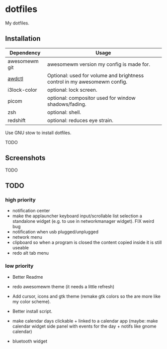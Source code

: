# dotfiles

My dotfiles.

## Installation

| Dependency | Usage |
| - | - |
| awesomewm git | awesomewm version my config is made for. |
| [awdctl](https://github.com/mpostaire/awdctl) | Optional: used for volume and brightness control in my awesomewm config. |
| i3lock-color | optional: lock screen. |
| picom | optional: compositor used for window shadows/fading. |
| zsh | optional: shell. |
| redshift | optional: reduces eye strain. |

Use GNU stow to install dotfiles.

TODO

## Screenshots

TODO

## TODO

### high priority
- notification center
- make the applauncher keyboard input/scrollable list selection a standalone widget (e.g. to use in networkmanager widget). FIX weird bug
- notification when usb plugged/unplugged
- network menu
- clipboard so when a program is closed the content copied inside it is still useable
- redo alt tab menu

### low priority
- Better Readme
- redo awesomewm theme (it needs a little refresh)
- Add cursor, icons and gtk theme (remake gtk colors so the are more like my color scheme).
- Better install script.
- make calendar days clickable + linked to a calendar app (maybe: make calendar widget side panel with events for the day + notifs like gnome calendar)

- bluetooth widget
